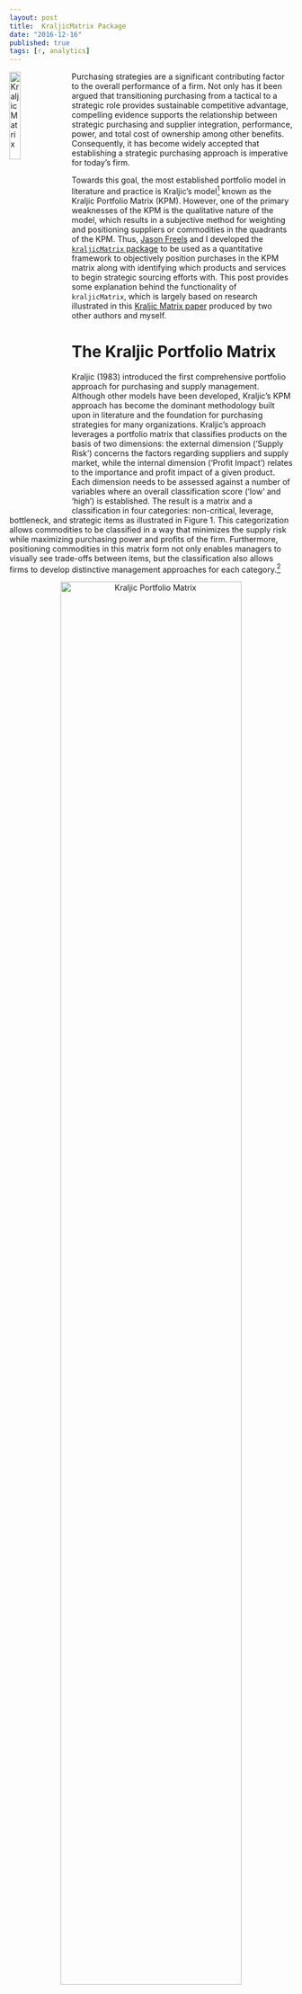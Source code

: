 ```yaml
---
layout: post
title:  KraljicMatrix Package
date: "2016-12-16"
published: true
tags: [r, analytics]
---
```


<a href="http://bradleyboehmke.github.io/2016/12/kraljicmatrix-package.html"><img src="http://bradleyboehmke.github.io/figure/source/kraljicmatrix-package/2017-01-01-kraljicmatrix-package/plot.png" alt="Kraljic Matrix" style="float:left; margin: 0px 10px -5px 0px; width: 20%; height: 20%;"></a>
Purchasing strategies are a significant contributing factor to the overall performance of a firm. Not only has it been argued that transitioning purchasing from a tactical to a strategic role provides sustainable competitive advantage, compelling evidence supports the relationship between strategic purchasing and supplier integration, performance, power, and total cost of ownership among other benefits. Consequently, it has become widely accepted that establishing a strategic purchasing approach is imperative for today’s firm. <!--more--> 

Towards this goal, the most established portfolio model in literature and practice is Kraljic’s model[^kraljic] known as the Kraljic Portfolio Matrix (KPM). However, one of the primary weaknesses of the KPM is the qualitative nature of the model, which results in a subjective method for weighting and positioning suppliers or commodities in the quadrants of the KPM. Thus, [Jason Freels](https://github.com/Auburngrads) and I developed the [`kraljicMatrix` package](https://cran.rstudio.com/web/packages/KraljicMatrix/index.html) to be used as a quantitative framework to objectively position purchases in the KPM matrix along with identifying which products and services to begin strategic sourcing efforts with. This post provides some explanation behind the functionality of `kraljicMatrix`, which is largely based on research illustrated in this [Kraljic Matrix paper](https://www.dropbox.com/s/vkwrirmp1bdvp66/Article%20Submitted.docx?dl=0) produced by two other authors and myself.

# The Kraljic Portfolio Matrix

Kraljic (1983) introduced the first comprehensive portfolio approach for purchasing and supply management.  Although other models have been developed, Kraljic’s KPM approach has become the dominant methodology built upon in literature and the foundation for purchasing strategies for many organizations. Kraljic’s approach leverages a portfolio matrix that classifies products on the basis of two dimensions: the external dimension (‘Supply Risk’) concerns the factors regarding suppliers and supply market, while the internal dimension (‘Profit Impact’) relates to the importance and profit impact of a given product. Each dimension needs to be assessed against a number of variables where an overall classification score (‘low’ and ‘high’) is established. The result is a  matrix and a classification in four categories: non-critical, leverage, bottleneck, and strategic items as illustrated in Figure 1. This categorization allows commodities to be classified in a way that minimizes the supply risk while maximizing purchasing power and profits of the firm. Furthermore, positioning commodities in this matrix form not only enables managers to visually see trade-offs between items, but the classification also allows firms to develop distinctive management approaches for each category.[^gelderman]

<center>
<img src="http://www.12manage.com/images/picture_kraljic_model.gif" alt="Kraljic Portfolio Matrix" style="width:80%;height:80%;">
</center>

# A Quantitative Approach for Positioning

A significant question in applying the KPM is how to categorize purchased products and services within the matrix. Organizations vary in how they measure supply risk and profit impact.  Furthermore, some organizations may choose to measure their purchases against different dimensions; however, the fundamental purpose of the matrix remains.  For our purpose, we assume that the organization has developed a means to condense their measurement of each dimension to a single value.  For example, many organizations use an index (i.e. IBIS*World* Buyer Power Score) to measure one of the dimensions. Or some organizations develop an indexed value function that generates a single value score for many attributes (i.e. profit impact can be a function of volume purchased, expected growth in demand, percent of total purchase cost, impact on product quality and business growth, etc.).  However, once you have a single value that represents each dimension, subjectivity still largely drives how they are positioned in the KPM.  The `kraljicMatrix` package was designed to assist with this concern and the examples that follow walk you through how to implement `kraljicMatrix` functions. 

## Primary functions in `kraljicMatrix`

There are eight primary functions provided by `kraljicMatrix` as follows:

Function              | Purpose
----------------------|----------------------------------------------------
`SAVF_score`          | Computes a utility score based on an exponential single attribute value function
`SAVF_preferred_rho`  | Computes the preferred rho that minimizes the squared error between subject matter inputs and exponentially fitted utility scores
`SAVF_plot_rho_error` | Plots the squared error terms for the rho search space to illustrate the preferred rho that minimizes the squared error between subject matter desired values and exponentially fitted scores
`SAVF_plot`           | Plots the single attribute utility curve along with the subject matter desired values for comparison
`MAVF_score`          | Computes the multi-attribute value score based on `x` and `y` attribute utility scores and their respective weights
`MAVF_sensitivity`    | Computes summary statistics for multi-attribute value scores for `x` and `y` given a range of swing weights for each attribute
`kraljic_quadrant`    | Identifies the Kraljic purchasing matrix quadrant for each product or service based on the attribute utility scores of \code{x} and \code{y}
`kraljic_matrix`      | Plots each product or service in the Kraljic purchasing matrix based on the attribute value score of `x` and `y`


Furthermore, an example dataset `psc` is provided in the `kraljicMatrix` package. This data contains 200 product and service contracts (PSC).  Each PSC has an x attribute (i.e. supply risk) score from 1 (worst) to 5 (best) and y attribute (i.e. profit impact) score from 1 (worst) to 10 (best).


```r
psc
## # A tibble: 200 × 3
##      PSC x_attribute y_attribute
##    <chr>       <int>       <int>
## 1   D233        3.01        4.84
## 2   F352        4.34        5.64
## 3   T713        3.37        4.30
## 4   K833        2.67        5.53
## 5   Q121        3.48        4.33
## 6   C791        3.32        7.32
## 7   Y207        3.48        5.42
## 8   W439        2.47        3.35
## 9   N290        1.66        4.02
## 10  C251        1.00        7.47
## # ... with 190 more rows
```





## Implementation of `kraljicMatrix`

The x and y attributes are simply evaluation measures. They enable each product and service to obtain a score for each dimension being measured. For example, the x attribute score (1-5 in .01 increments) could be the IBIS*World* Buyer Power Score measuring supply market complexity.  However, to plot these attributes on the KPM matrix we need to normalize the value scores such that the values are between 0-1.  To do this we can use an exponential single attribute value function (SAVF). For example, let $$v_x(x_i)$$ represent the normalized value of the x attribute such that $$x^0$$ and $$x^*$$ are the lowest and highest preferred value of attribute x respectively.  Thus, $$v_x(x^0)=0$$ and $$v_x(x^*)=1$$. Consequently, let $$v_x(x_i)$$ be the SAVF of exponential form whereby each $$x_i$$ is an input and $$\rho_x$$ is the exponential constant for $$v_x(x_i)$$:

$$v_x(x_i)=\frac{1-e^{[-(x_i-x^0)/\rho_x]}}{1-e^{[-(x^*-x^0)/\rho_x]}} \forall i \in PSC$$

However, prior to applying the SAVF to our x and y attributes we must first identify the appropriate $\rho$ value.  The benefit of applying an exponential SAVF is that it can take on many forms of increasing rates, along with aligning to a linear value function. Consequently, if certain x attribute values are valued more than other values an exponential SAVF will capture this utility curve. To identify the appropriate exponential rate, subject matter expert (SME) inputs are typically evaluated and an exponential rate that most closely matches the preffered values provided by the SMEs is chosen. Thus, let's assume for our given x attribute the SME inputs suggest that x attribute values of 3, 4, & 5 provide a utility score of .75, .90 & 1.0 respectively (this represents a decreasing rate of return utility curve).  Knowing that our x attribute is bounded between 1 and 5 we can search for a rho value between 0-1 that provides the best fit utility function using the `SAVF_preferred_rho` function. 


```r
SAVF_preferred_rho(desired_x = c(3, 4, 5),
                   desired_v = c(.8, .9, 1),
                   x_low = 1,
                   x_high = 5,
                   rho_low = 0,
                   rho_high = 1)
## [1] 0.6531
```

Thus, we can see that $$\rho = 0.6531$$ provides the best fit exponential SAVF. We can illustrate this two ways.  First, we can use `SAVF_plot` to plot the single attribute utility curve compared to the subject matter desired values. 




```r
SAVF_plot(desired_x = c(3, 4, 5),
          desired_v = c(.8, .9, 1),
          x_low = 1,
          x_high = 5,
          rho = 0.6531)
```

<img src="http://bradleyboehmke.github.io/figure/source/kraljicmatrix-package/2017-01-01-kraljicmatrix-package/unnamed-chunk-5-1.png" title="plot of chunk unnamed-chunk-5" alt="plot of chunk unnamed-chunk-5" style="display: block; margin: auto;" />

We can also visualize the errors of the $$\rho$$ search space with `SAVF_plot_rho_error`, which plots the squared error terms for all $$\rho$$ values within the $$\rho$$ search space to illustrate the preferred rho that minimizes the squared error between subject matter desired values and exponentially fitted scores. 




```r
SAVF_plot_rho_error(desired_x = c(3, 4, 5),
                    desired_v = c(.75, .9, 1),
                    x_low = 1,
                    x_high = 5,
                    rho_low = 0,
                    rho_high = 1)
```

<img src="http://bradleyboehmke.github.io/figure/source/kraljicmatrix-package/2017-01-01-kraljicmatrix-package/unnamed-chunk-7-1.png" title="plot of chunk unnamed-chunk-7" alt="plot of chunk unnamed-chunk-7" style="display: block; margin: auto;" />


Once we've identified the preferred $$\rho$$ value, we can now apply the exponential SAVF with `SAVF_score` to normalize our attributes based on our utility curve. 




```r
# using dplyr to add a new variable while preserving existing data
library(dplyr)

# here we are assuming we found the appropriate rho value for the y attribute using
# the same process as mentioned above
psc <- psc %>%
  mutate(x_SAVF_score = SAVF_score(x_attribute, 1, 5, .653),
         y_SAVF_score = SAVF_score(y_attribute, 1, 10, .70))

psc
## # A tibble: 200 × 5
##      PSC x_attribute y_attribute x_SAVF_score y_SAVF_score
##    <chr>       <dbl>       <dbl>        <dbl>        <dbl>
## 1   D233        3.01        4.84    0.7887459    0.9336977
## 2   F352        4.34        5.64    0.9573299    0.9629164
## 3   T713        3.37        4.30    0.8495938    0.9023958
## 4   K833        2.67        5.53    0.7165401    0.9598009
## 5   Q121        3.48        4.33    0.8655080    0.9044624
## 6   C791        3.32        7.32    0.8419735    0.9898314
## 7   Y207        3.48        5.42    0.8655080    0.9564360
## 8   W439        2.47        3.35    0.6659448    0.8084720
## 9   N290        1.66        4.02    0.3778582    0.8808636
## 10  C251        1.00        7.47    0.0000000    0.9910284
## # ... with 190 more rows
```

Now that we have the normalized x and y attribute utility scores we can proceed with plotting each PSC within the Kraljic matrix with `kraljic_matrix`.

```r
kraljic_matrix(psc, x_SAVF_score, y_SAVF_score)
```

<img src="http://bradleyboehmke.github.io/figure/source/kraljicmatrix-package/2017-01-01-kraljicmatrix-package/unnamed-chunk-11-1.png" title="plot of chunk unnamed-chunk-11" alt="plot of chunk unnamed-chunk-11" style="display: block; margin: auto;" />

This illustrates that most of our PSCs fall in the "Leverage" (upper left) quadrant while a few fall in the "Strategic" (upper right) and "Non-critical" (lower left) quadrants and no PSCs fall in the "Bottleneck" quadrant.  Keep in mind that each category benefits from a different strategic sourcing approach.  So decision-makers benefit from understanding specifically which products and services align to each so that they can coordinate the appropriate sourcing strategy for that particular product or service.  We can easily do this with the `kraljic_quadrant` function.




```r
psc %>%
  mutate(quadrant = kraljic_quadrant(x_SAVF_score, y_SAVF_score))
## # A tibble: 200 × 6
##      PSC x_attribute y_attribute x_SAVF_score y_SAVF_score  quadrant
##    <chr>       <dbl>       <dbl>        <dbl>        <dbl>     <chr>
## 1   D233        3.01        4.84    0.7887459    0.9336977  Leverage
## 2   F352        4.34        5.64    0.9573299    0.9629164  Leverage
## 3   T713        3.37        4.30    0.8495938    0.9023958  Leverage
## 4   K833        2.67        5.53    0.7165401    0.9598009  Leverage
## 5   Q121        3.48        4.33    0.8655080    0.9044624  Leverage
## 6   C791        3.32        7.32    0.8419735    0.9898314  Leverage
## 7   Y207        3.48        5.42    0.8655080    0.9564360  Leverage
## 8   W439        2.47        3.35    0.6659448    0.8084720  Leverage
## 9   N290        1.66        4.02    0.3778582    0.8808636 Strategic
## 10  C251        1.00        7.47    0.0000000    0.9910284 Strategic
## # ... with 190 more rows
```

Lastly, it is important to keep in mind that decision-makers may weight the importance of each attribute differently. Consequently, due to certain market environments, decision-makers may weight the x attribute (i.e. supply risk) of greater importance than the y attribute (i.e. profit impact). Thus, we can prioritize PSCs based on this preference by applying a multi-attribute value function (MAVF) with swing weights.  Swing weight values for x and y attributes ($$w_x$$ and $$w_y$$ respectively) are typically elicited from SMEs. This allows for calculation of the interaction swing weight $$w_{xy} = 1 - w_x - w_y$$.  Thus, we can calculate the MAVF as outlined by Keeney and Raiffa (1993)[^keeney]:

$$V(x,y) = w_x v_x (x) + w_y v_y (y) + w_{xy} v_x (x) v_y (y)$$

Thus, we can apply the `MAVF_score` function to compute the multi-attribute value score based on `x` and `y` attribute utility scores and their respective swing weights. So if through discussions with decision-makers we identify swing weight values of 0.65 and 0.35 for the x and y attributes respectively, we can obtain the computed MAVF score for each PSC:


```r
psc %>%
  mutate(MAVF = MAVF_score(x_SAVF_score, y_SAVF_score, 0.65, 0.35))
## # A tibble: 200 × 6
##      PSC x_attribute y_attribute x_SAVF_score y_SAVF_score      MAVF
##    <chr>       <dbl>       <dbl>        <dbl>        <dbl>     <dbl>
## 1   D233        3.01        4.84    0.7887459    0.9336977 0.8394790
## 2   F352        4.34        5.64    0.9573299    0.9629164 0.9592852
## 3   T713        3.37        4.30    0.8495938    0.9023958 0.8680745
## 4   K833        2.67        5.53    0.7165401    0.9598009 0.8016814
## 5   Q121        3.48        4.33    0.8655080    0.9044624 0.8791420
## 6   C791        3.32        7.32    0.8419735    0.9898314 0.8937237
## 7   Y207        3.48        5.42    0.8655080    0.9564360 0.8973328
## 8   W439        2.47        3.35    0.6659448    0.8084720 0.7158293
## 9   N290        1.66        4.02    0.3778582    0.8808636 0.5539101
## 10  C251        1.00        7.47    0.0000000    0.9910284 0.3468599
## # ... with 190 more rows
```

This allows us to quickly dissect our PSCs. For example, if decision-makers are most concerned with the "Leverage" quadrant but want to assess the top 10 PSCs based on the decision-makers preferences of the attributes we can efficiently make this assessment.  This identifies the top 10 PSCs that are most likely to benefit from a strategic sourcing approach specifically designed for "Leverage" PSCs.


```r
psc %>%
  mutate(MAVF = MAVF_score(x_SAVF_score, y_SAVF_score, 0.65, 0.35),
         quadrant = kraljic_quadrant(x_SAVF_score, y_SAVF_score)) %>%
  filter(quadrant == "Leverage") %>%
  top_n(10, wt = MAVF)
## # A tibble: 10 × 7
##      PSC x_attribute y_attribute x_SAVF_score y_SAVF_score      MAVF
##    <chr>       <dbl>       <dbl>        <dbl>        <dbl>     <dbl>
## 1   Y357        5.00        6.55    1.0000000    0.9812541 0.9934389
## 2   E103        4.46        7.71    0.9665150    0.9927003 0.9756799
## 3   C432        4.65        6.05    0.9796633    0.9726273 0.9772007
## 4   P402        5.00        5.82    1.0000000    0.9675243 0.9886335
## 5   Q255        4.95        6.41    0.9973714    0.9791345 0.9909885
## 6   H426        5.00        5.58    1.0000000    0.9612468 0.9864364
## 7   E908        4.75        7.11    0.9859554    0.9879299 0.9866465
## 8   X634        5.00        5.19    1.0000000    0.9485047 0.9819766
## 9   O288        5.00        5.00    1.0000000    0.9409177 0.9793212
## 10  V870        5.00        5.88    1.0000000    0.9689357 0.9891275
## # ... with 1 more variables: quadrant <chr>
```

And finally, since our swing weight inputs are subjective in nature we may wish to perform a senstivity analysis on these swing weights to see their impact on MAVF scores.  The `MAVF_sensitivity` function executes a sensitivity analysis by performing a Monte Carlo simulation with 1000 trials for each product or service (row). Each trial randomly selects a weight from a uniform distribution between lower and upper bound swing weight parameters and calculates the mult-attribute utility score. From these trials, summary statistics for each product or service (row) are calculated and reported for the final output.

```r
MAVF_sensitivity(psc,
                 x = x_SAVF_score,
                 y = y_SAVF_score,
                 x_wt_min = .55,
                 x_wt_max = .75,
                 y_wt_min = .25,
                 y_wt_max = .45) %>%
  select(PSC, starts_with("MAVF"))
## # A tibble: 200 × 8
##      PSC MAVF_Min MAVF_1st_Q MAVF_Median MAVF_Mean MAVF_3rd_Q
##    <chr>    <dbl>      <dbl>       <dbl>     <dbl>      <dbl>
## 1   D233   0.8152     0.8293      0.8393    0.8395     0.8490
## 2   F352   0.9519     0.9570      0.9594    0.9593     0.9614
## 3   T713   0.8469     0.8610      0.8683    0.8680     0.8746
## 4   K833   0.7722     0.7881      0.8015    0.8018     0.8151
## 5   Q121   0.8593     0.8728      0.8793    0.8791     0.8851
## 6   C791   0.8775     0.8861      0.8938    0.8938     0.9016
## 7   Y207   0.8812     0.8906      0.8972    0.8974     0.9035
## 8   W439   0.6772     0.7021      0.7163    0.7158     0.7290
## 9   N290   0.4958     0.5265      0.5539    0.5542     0.5812
## 10  C251   0.2478     0.2980      0.3461    0.3475     0.3974
## # ... with 190 more rows, and 2 more variables: MAVF_Max <dbl>,
## #   MAVF_Range <dbl>
```


# Additional Resources

This package originated from the research illustrated in this [Kraljic Matrix paper](https://www.dropbox.com/s/vkwrirmp1bdvp66/Article%20Submitted.docx?dl=0).  Please refer to it for more details regarding Kraljic purchasing matrix literature and the single and multi-attribute value functions discussed in this vignette.



[^kraljic]: Kraljic, P. (1983). Purchasing must become supply management. *Harvard Business Review, 61*(5), 109-117.
[^gelderman]: See [Gelderman & Semeijn (2006)](http://www.sciencedirect.com/science/article/pii/S1478409206000690) and [Gelderman & Van Weele (2003)](http://www.sciencedirect.com/science/article/pii/S147840920300044X) for more discussion regarding strategic management approaches.
[^keeney]: Keeney, R., & Raiffa, H. (1993). *Decisions with multiple objectives: preferences and value trade-offs*. Cambridge University Press.
